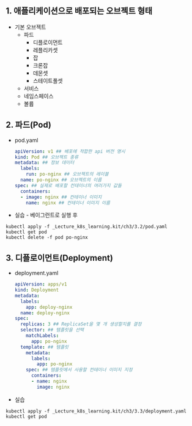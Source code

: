 ## 1. 애플리케이션으로 배포되는 오브젝트 형태
* 기본 오브젝트
  * 파드
    * 디플로이먼트
    * 레플리카셋
    * 잡
    * 크론잡
    * 데몬셋
    * 스테이트풀셋
  * 서비스
  * 네임스페이스
  * 볼륨

## 2. 파드(Pod)
* pod.yaml
  ```yml
  apiVersion: v1 ## 배포에 적합한 api 버전 명시
  kind: Pod ## 오브젝트 종류
  metadata: ## 정보 데이터
    labels:
      run: po-nginx ## 오브젝트의 레이블
    name: po-nginx ## 오브젝트의 이름
  spec: ## 실제로 배포할 컨테이너의 여러가지 값들
    containers:
    - image: nginx ## 컨테이너 이미지
      name: nginx ## 컨테이너 이미지 이름
  ```

* 실습 - 베이그런트로 실행 후
```
kubectl apply -f _Lecture_k8s_learning.kit/ch3/3.2/pod.yaml
kubectl get pod
kubectl delete -f pod po-nginx
```

## 3. 디플로이먼트(Deployment)
* deployment.yaml
  ```yml
  apiVersion: apps/v1
  kind: Deployment
  metadata:
    labels:
      app: deploy-nginx
    name: deploy-nginx
  spec:
    replicas: 3 ## ReplicaSet을 몇 개 생성할지를 결정
    selector: ## 템플릿을 선택
      matchLabels:
        app: po-nginx
    template: ## 템플릿
      metadata:
        labels:
          app: po-nginx
      spec: ## 템플릿에서 사용할 컨테이너 이미지 지정
        containers:
        - name: nginx
          image: nginx
  ```

* 실습
```
kubectl apply -f _Lecture_k8s_learning.kit/ch3/3.3/deployment.yaml
kubectl get pod
```
